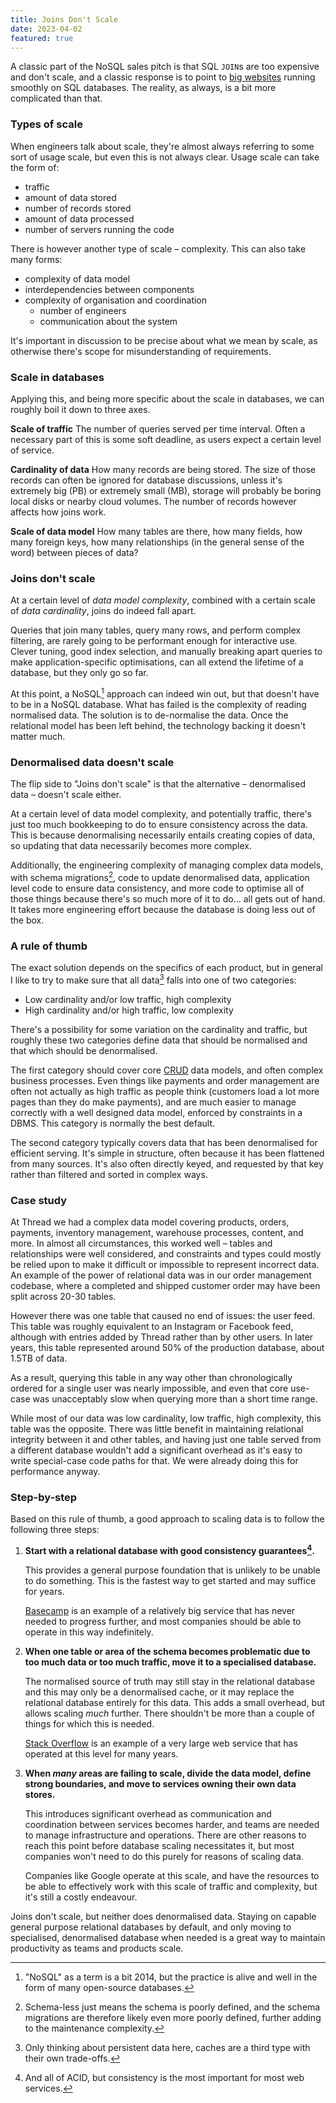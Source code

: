 ```yaml
---
title: Joins Don't Scale
date: 2023-04-02
featured: true
---
```


A classic part of the NoSQL sales pitch is that SQL `JOIN`s are too expensive
and don't scale, and a classic response is to point to [big
websites][stackoverflow] running smoothly on SQL databases. The reality, as
always, is a bit more complicated than that.

### Types of scale

When engineers talk about scale, they're almost always referring to some sort of
usage scale, but even this is not always clear. Usage scale can take the form
of:

- traffic
- amount of data stored
- number of records stored
- amount of data processed
- number of servers running the code

There is however another type of scale – complexity. This can also take many
forms:

- complexity of data model
- interdependencies between components
- complexity of organisation and coordination
  - number of engineers
  - communication about the system

It's important in discussion to be precise about what we mean by scale, as
otherwise there's scope for misunderstanding of requirements.

### Scale in databases

Applying this, and being more specific about the scale in databases, we can
roughly boil it down to three axes.

**Scale of traffic** The number of queries served per time interval. Often a
necessary part of this is some soft deadline, as users expect a certain level of
service.

**Cardinality of data** How many records are being stored. The size of those
records can often be ignored for database discussions, unless it's extremely big
(PB) or extremely small (MB), storage will probably be boring local disks or
nearby cloud volumes. The number of records however affects how joins work.

**Scale of data model** How many tables are there, how many fields, how many
foreign keys, how many relationships (in the general sense of the word) between
pieces of data?

### Joins don't scale

At a certain level of _data model complexity_, combined with a certain scale of
_data cardinality_, joins do indeed fall apart.

Queries that join many tables, query many rows, and perform complex filtering,
are rarely going to be performant enough for interactive use. Clever tuning,
good index selection, and manually breaking apart queries to make
application-specific optimisations, can all extend the lifetime of a database,
but they only go so far.

At this point, a NoSQL[^1] approach can indeed win out, but that doesn't have to
be in a NoSQL database. What has failed is the complexity of reading normalised
data. The solution is to de-normalise the data. Once the relational model has
been left behind, the technology backing it doesn't matter much.

### Denormalised data doesn't scale

The flip side to "Joins don't scale" is that the alternative – denormalised data
– doesn't scale either.

At a certain level of data model complexity, and potentially traffic, there's
just too much bookkeeping to do to ensure consistency across the data. This is
because denormalising necessarily entails creating copies of data, so updating
that data necessarily becomes more complex.

Additionally, the engineering complexity of managing complex data models, with
schema migrations[^2], code to update denormalised data, application level code
to ensure data consistency, and more code to optimise all of those things
because there's so much more of it to do... all gets out of hand. It takes more
engineering effort because the database is doing less out of the box.

### A rule of thumb

The exact solution depends on the specifics of each product, but in general I
like to try to make sure that all data[^3] falls into one of two categories:

- Low cardinality and/or low traffic, high complexity
- High cardinality and/or high traffic, low complexity

There's a possibility for some variation on the cardinality and traffic, but
roughly these two categories define data that should be normalised and that
which should be denormalised.

The first category should cover core [CRUD][crud] data models, and often complex
business processes. Even things like payments and order management are often not
actually as high traffic as people think (customers load a lot more pages than
they do make payments), and are much easier to manage correctly with a well
designed data model, enforced by constraints in a DBMS. This category is
normally the best default.

The second category typically covers data that has been denormalised for
efficient serving. It's simple in structure, often because it has been flattened
from many sources. It's also often directly keyed, and requested by that key
rather than filtered and sorted in complex ways.

### Case study

At Thread we had a complex data model covering products, orders, payments,
inventory management, warehouse processes, content, and more. In almost all
circumstances, this worked well – tables and relationships were well considered,
and constraints and types could mostly be relied upon to make it difficult or
impossible to represent incorrect data. An example of the power of relational
data was in our order management codebase, where a completed and shipped
customer order may have been split across 20-30 tables.

However there was one table that caused no end of issues: the user feed. This
table was roughly equivalent to an Instagram or Facebook feed, although with
entries added by Thread rather than by other users. In later years, this table
represented around 50% of the production database, about 1.5TB of data.

As a result, querying this table in any way other than chronologically ordered
for a single user was nearly impossible, and even that core use-case was
unacceptably slow when querying more than a short time range.

While most of our data was low cardinality, low traffic, high complexity, this
table was the opposite. There was little benefit in maintaining relational
integrity between it and other tables, and having just one table served from a
different database wouldn't add a significant overhead as it's easy to write
special-case code paths for that. We were already doing this for performance
anyway.

### Step-by-step

Based on this rule of thumb, a good approach to scaling data is to follow the
following three steps:

1. **Start with a relational database with good consistency guarantees[^4].**

   This provides a general purpose foundation that is unlikely to be unable to
   do something. This is the fastest way to get started and may suffice for
   years.

   [Basecamp][basecamp] is an example of a relatively big service that has never
   needed to progress further, and most companies should be able to operate in
   this way indefinitely.

2. **When one table or area of the schema becomes problematic due to too much
   data or too much traffic, move it to a specialised database.**

   The normalised source of truth may still stay in the relational database and
   this may only be a denormalised cache, or it may replace the relational
   database entirely for this data. This adds a small overhead, but allows
   scaling _much_ further. There shouldn't be more than a couple of things for
   which this is needed.

   [Stack Overflow][stackoverflow] is an example of a very large web service
   that has operated at this level for many years.

3. **When _many_ areas are failing to scale, divide the data model, define
   strong boundaries, and move to services owning their own data stores.**

   This introduces significant overhead as communication and coordination
   between services becomes harder, and teams are needed to manage
   infrastructure and operations. There are other reasons to reach this point
   before database scaling necessitates it, but most companies won't need to do
   this purely for reasons of scaling data.

   Companies like Google operate at this scale, and have the resources to be
   able to effectively work with this scale of traffic and complexity, but it's
   still a costly endeavour.

Joins don't scale, but neither does denormalised data. Staying on capable
general purpose relational databases by default, and only moving to specialised,
denormalised database when needed is a great way to maintain productivity as
teams and products scale.

[^1]:
    "NoSQL" as a term is a bit 2014, but the practice is alive and well in the
    form of many open-source databases.

[^2]:
    Schema-less just means the schema is poorly defined, and the schema
    migrations are therefore likely even more poorly defined, further adding to
    the maintenance complexity.

[^3]:
    Only thinking about persistent data here, caches are a third type with their
    own trade-offs.

[^4]:
    And all of ACID, but consistency is the most important for most web
    services.

[crud]: https://en.wikipedia.org/wiki/Create,_read,_update_and_delete
[stackoverflow]: https://nickcraver.com/blog/2016/02/17/stack-overflow-the-architecture-2016-edition/
[amazon100ms]: http://glinden.blogspot.com/2006/12/slides-from-my-talk-at-stanford.html
[basecamp]: https://basecamp.com/
